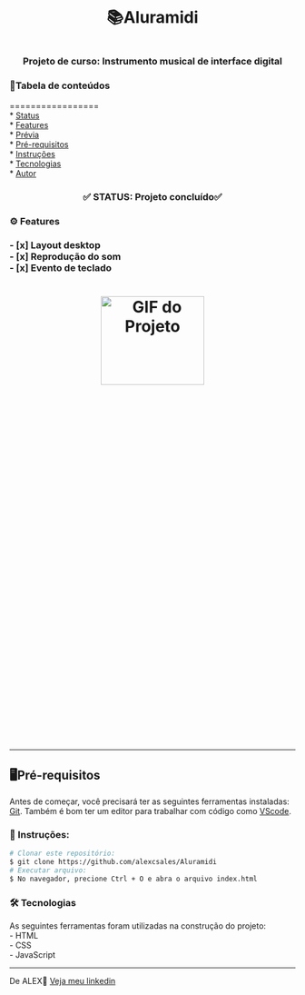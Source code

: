 <h1 align='center'>📚Aluramidi<h1>
<h3 align='center'>Projeto de curso: Instrumento musical de interface digital</h3>

<h3>📄Tabela de conteúdos</h3>
=================
<!--ts--><br>
   * <a href="#status">Status</a><br>
   * <a href="#features">Features</a><br>
   * <a href="#previa">Prévia</a><br>
   * <a href="#pre-requisitos">Pré-requisitos</a><br>
   * <a href="#instruçoes">Instruções</a><br>
   * <a href="#tecnologias">Tecnologias</a><br>
   * <a href="#autor">Autor</a><br>
<!--te-->

<h3 id="status" align='center'>✅ STATUS: Projeto concluído✅</h3>

<h3 id=features>⚙ Features<h3>
- [x] Layout desktop<br>
- [x] Reprodução do som<br>
- [x] Evento de teclado

  
 <h1 id="previa" align="center">
  <img height="20%" width="60%" src="src/image/readme.gif" alt="GIF do Projeto"/>
</h1>
  <hr>
  
<h2 id="pre-requisitos">🖥️Pré-requisitos</h2>
  <p>Antes de começar, você precisará ter as seguintes ferramentas instaladas: <a href='https://git-scm.com/downloads'>Git<a>. Também é bom ter um editor para trabalhar com código como <a href='https://code.visualstudio.com/download'>VScode</a>.</p>
    
 <h3 id="instruçoes" >📖 Instruções:</h3>
    
 ```bash
 # Clonar este repositório:
 $ git clone https://github.com/alexcsales/Aluramidi
 # Executar arquivo:
 $ No navegador, precione Ctrl + O e abra o arquivo index.html
 ```
    
  <h3 id="tecnologias">🛠 Tecnologias </h3>
 As seguintes ferramentas foram utilizadas na construção do projeto:<br>
   - HTML<br>
   - CSS<br>
 - JavaScript
    <hr>
    
  <p id="autor">De ALEX🤘 <a href='https://www.linkedin.com/in/alexsales-dev/'>Veja meu linkedin<a></p>
